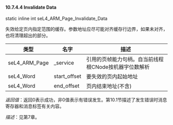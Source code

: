 #### 10.7.4.4  Invalidate Data

static inline int seL4_ARM_Page_Invalidate_Data

失效给定页内指定范围的缓存。参数地址应尽可能对齐缓存行边界，如果未对齐，也将清理超出的部分。

类型 | 名字 | 描述
--- | --- | ---
seL4_ARM_Page | _service | 引用的页帧能力句柄。自当前线程根CNode按机器字位数解析
seL4_Word | start_offset | 要失效的页内起始地址
seL4_Word | end_offset | 页内结束地址(不含)

*返回值*：返回0表示成功，非0值表示有错误发生。第10.1节描述了发生错误时消息寄存器和消息标签有关内容。

*描述*：见第7章。
